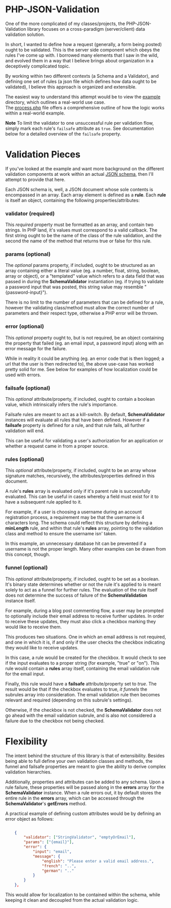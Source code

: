 PHP-JSON-Validation
===
One of the more complicated of my classes/projects, the PHP-JSON-Validation
library focuses on a cross-paradigm (server/client) data validation solution.

In short, I wanted to define how a request (generally, a form being posted)
ought to be validated. This is the server side component which obeys the rules
I&#039;ve come up with. I borrowed many elements that I saw in the wild, and
evolved them in a way that I believe brings about organization in a deceptively
complicated topic.

By working within two different contexts (a Schema and a Validator), and
defining one set of rules (a json file which defines how data ought to be
validated), I believe this approach is organized and extensible.

The easiest way to understand this attempt would be to view the
[example](https://github.com/onassar/PHP-JSON-Validation/tree/master/example)
directory, which outlines a real-world use case.  
The [process.php](https://github.com/onassar/PHP-JSON-Validation/blob/master/example/process.php)
file offers a comprehensive outline of how the logic works within a real-world
example.

**Note** To limit the validator to one unsuccessful rule per validation flow,
simply mark each rule&#039;s `failsafe` attribute as `true`. See documentation
below for a detailed overview of the `failsafe` property.

Validation Pieces
===

If you&#039;ve looked at the example and want more background on the different
validation components at work within an actual
[JSON schema](https://github.com/onassar/PHP-JSON-Validation/blob/master/example/comment.json),
then I&#039;ll attempt to provide that here.

Each JSON schema is, well, a JSON document whose sole contents is encompassed in
an array. Each array element is defined as a **rule**. Each **rule** is itself
an object, containing the following properties/attributes:

### validator (required)
This *required* property must be formatted as an array, and contain two strings.
In PHP land, it&#039;s values must correspond to a valid callback. The first
string ought to be the name of the class of the rule validation, and the second
the name of the method that returns true or false for this rule.

### params (optional)
The *optional* params property, if included, ought to be structured as an array
containing either a literal value (eg. a number, float, string, boolean, array
or object), or a &quot;templated&quot; value which refers to a data field that
was passed in during the **SchemaValidator** instantiation (eg. if trying to
validate a password input that was posted, this string value may resemble
&quot;{password-input}&quot;).

There is no limit to the number of parameters that can be defined for a rule,
however the validating class/method must allow the correct number of parameters
and their respect type, otherwise a PHP error will be thrown.

### error (optional)
This *optional* property ought to, but is not required, be an object containing
the property that failed (eg. an email input, a password input) along with an
error message for the failure.

While in reality it could be anything (eg. an error code that is then logged; a
url that the user is then redirected to), the above use-case has worked pretty
solid for me. See below for examples of how localization could be used with
errors.

### failsafe (optional)
This *optional* attribute/property, if included, ought to contain a boolean
value, which intrinsically infers the rule&#039;s importance.

Failsafe rules are meant to act as a kill-switch. By default,
**SchemaValidator** instances will evaluate all rules that have been defined.
However if a **failsafe** property is defined for a rule, and that rule fails,
all further validation will end.

This can be useful for validating a user&#039;s authorization for an
application or whether a request came in from a proper source.

### rules (optional)
This *optional* attribute/property, if included, ought to be an array whose
signature matches, recursively, the attributes/properties defined in this
document.

A rule&#039;s **rules** array is evaluated only if it&#039;s parent rule is
successfully evaluated. This can be useful in cases whereby a field must exist
for it to have a subsequent rule applied to it.

For example, if a user is choosing a username during an account registration
process, a requirement may be that the username is 4 characters long. The schema
could reflect this structure by defining a **minLength** rule, and within that
rule&#039;s **rules** array, pointing to the validation class and method to
ensure the username isn&#039; taken.

In this example, an unnecessary database hit can be prevented if a username is
not the proper length. Many other examples can be drawn from this concept,
though.

### funnel (optional)
This *optional* attribute/property, if included, ought to be set as a boolean.
It&#039;s binary state determines whether or not the rule it&#039;s applied to
is meant solely to act as a funnel for further rules. The evaluation of the rule
itself does not determine the success of failure of the **SchemaValidation**
instance itself.

For example, during a blog post commenting flow, a user may be prompted to
optionally include their email address to receive further updates. In order to
receive these updates, they must also click a checkbox marking they would like
to receive them.

This produces two situations. One in which an email address is not required, and
one in which it is, if and only if the user checks the checkbox indicating they
would like to receive updates.

In this case, a rule would be created for the checkbox. It would check to see if
the input evaluates to a proper string (for example, &quot;true&quot; or
&quot;on&quot;). This rule would contain a **rules** array itself, containing
the email validation rule for the email input.

Finally, this rule would have a **failsafe** attribute/property set to *true*.
The result would be that if the checkbox evaluates to true, *it funnels* the
subrules array into consideration. The email validation rule then becomes
relevant and required (depending on this subrule&#039;s settings).

Otherwise, if the checkbox is not checked, the **SchemaValidator** does not go
ahead with the email validation subrule, and is also not considered a failure
due to the checkbox not being checked.

Flexibility
===
The intent behind the structure of this library is that of extensibility.
Besides being able to full define your own validation classes and methods,
the funnel and failsafe properties are meant to give the ability to derive
complex validation hierarchies.

Additionally, properties and attributes can be added to any schema. Upon a rule
failure, these properties will be passed along in the **errors** array for the
**SchemaValidator** instance. When a rule errors out, it by default stores the
entire rule in the **errors** array, which can be accessed through the
**SchemaValidator**&#039;s **getErrors** method.

A practical example of defining custom attributes would be by defining an error
object as follows:

``` json

    {
        "validator": ["StringValidator", "emptyOrEmail"],
        "params": ["{email}"],
        "error": {
            "input": "email",
            "message": {
                "english": "Please enter a valid email address.",
                "french": "..",
                "german": ".."
            }
        }
    },

```

This would allow for localization to be contained within the schema, while
keeping it clean and decoupled from the actual validation logic.
